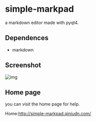 simple-markpad
==============

a markdown editor made with pyqt4.


## Dependences

- markdown


## Screenshot

![img](https://raw.githubusercontent.com/langzhou/simple-markpad/master/screenshot.jpg)

## Home page

you can visit the home page for help.

Home:<http://simple-markpad.qiniudn.com/>
